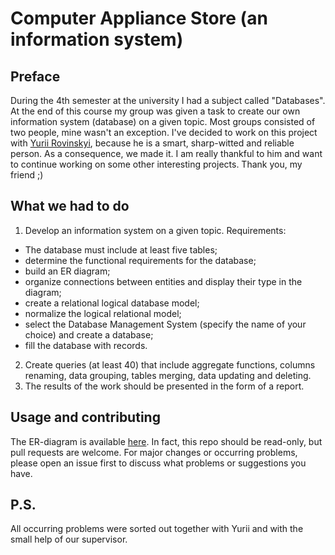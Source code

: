 # Computer Appliance Store (an information system)
## Preface
During the 4th semester at the university I had a subject called "Databases". At the end of this course my group was given a task to create our own information system (database) on a given topic. Most groups consisted of two people, mine wasn't an exception. I've decided to work on this project with [Yurii Rovinskyi](https://github.com/YuraRov), because he is a smart, sharp-witted and reliable person. As a consequence, we made it. I am really thankful to him and want to continue working on some other interesting projects. Thank you, my friend ;)
## What we had to do
1. Develop an information system on a given topic. Requirements:
* The database must include at least five tables;
* determine the functional requirements for the database;
* build an ER diagram;
* organize connections between entities and display their type in the diagram;
* create a relational logical database model;
* normalize the logical relational model;
* select the Database Management System (specify the name of your choice) and create a database;
* fill the database with records.
2. Create queries (at least 40) that include aggregate functions, columns renaming, data grouping, tables merging, data updating and deleting.
3. The results of the work should be presented in the form of a report.
## Usage and contributing
The ER-diagram is available [here](https://drive.google.com/file/d/12EhidmCKeefwBjqc7CAwBw7z0ZN5nqNd/view?usp=sharing). In fact, this repo should be read-only, but pull requests are welcome. For major changes or occurring problems, please open an issue first to discuss what problems or suggestions you have.
## P.S.
All occurring problems were sorted out together with Yurii and with the small help of our supervisor.
